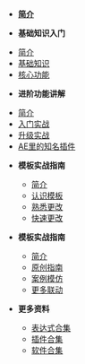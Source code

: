 - [**简介**](/)

-  **基础知识入门**
  * [简介](Page.1/AE_N1_V01)
  * [基础知识](Page.1/AE_N1_V02)
  * [核心功能](Page.1/AE_N1_V03)

-  **进阶功能讲解**
  * [简介](Page.2/AE_N2_V01)
  * [入门实战](Page.2/AE_N2_V02)
  * [升级实战](Page.2/AE_N2_V03)
  * [AE里的知名插件](Page.2/AE_N2_V04)


- **模板实战指南**
  * [简介](Page.3/AE_N3_V01)
  * [认识模板](Page.3/AE_N3_V02)
  * [熟悉更改](Page.3/AE_N3_V03)
  * [快速更改](Page.3/AE_N3_V04)


- **模板实战指南**
  * [简介](Page.4/AE_N4_V01)
  * [原创指南](Page.4/AE_N4_V02)
  * [案例模仿](Page.4/AE_N4_V03)
  * [更多联动](Page.4/AE_N4_V04)

- **更多资料**
  * [表达式合集](Other/AE_01_V01)
  * [插件合集](Other/AE_01_V02)
  * [软件合集](Other/AE_01_V03)


